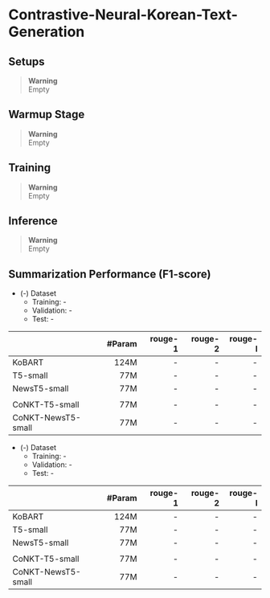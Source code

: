# Contrastive-Neural-Korean-Text-Generation

## Setups
> **Warning** <br>
> Empty

## Warmup Stage
> **Warning** <br>
> Empty

## Training
> **Warning** <br>
> Empty

## Inference
> **Warning** <br>
> Empty

## Summarization Performance (F1-score)
- (-) Dataset
    - Training: -
    - Validation: -
    - Test: -

| | #Param | rouge-1 |rouge-2|rouge-l|
|-------|--------:|--------:|--------:|--------:|
| KoBART | 124M | - | - | - |
| T5-small | 77M | - | - | - |
| NewsT5-small | 77M | - | - | - |
|  |  |  |  |  |
| CoNKT-T5-small | 77M | - | - | - |
| CoNKT-NewsT5-small | 77M | - | - | - |

- (-) Dataset
    - Training: -
    - Validation: -
    - Test: -

| | #Param | rouge-1 |rouge-2|rouge-l|
|-------|--------:|--------:|--------:|--------:|
| KoBART | 124M | - | - | - |
| T5-small | 77M | - | - | - |
| NewsT5-small | 77M | - | - | - |
|  |  |  |  |  |
| CoNKT-T5-small | 77M | - | - | - |
| CoNKT-NewsT5-small | 77M | - | - | - |
